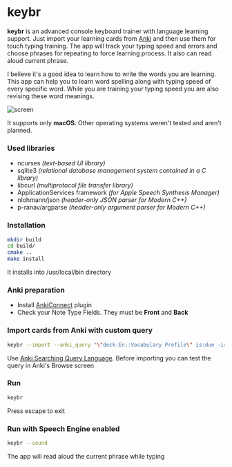# keybr

**keybr** is an advanced console keyboard trainer with language learning support.
Just import your learning cards from [Anki](https://apps.ankiweb.net) and then use them for touch typing training.
The app will track your typing speed and errors and choose phrases for repeating to force learning process.
It also can read aloud current phrase.

I believe it's a good idea to learn how to write the words you are learning.
This app can help you to learn word spelling along with typing speed of every specific word.
While you are training your typing speed you are also revising these word meanings.

![screen](https://raw.githubusercontent.com/ivan-volnov/keybr/master/img/screen.png)

It supports only **macOS**. Other operating systems weren't tested and aren't planned.

### Used libraries

- ncurses *(text-based UI library)*
- sqlite3 *(relational database management system contained in a C library)*
- libcurl *(multiprotocol file transfer library)*
- ApplicationServices framework *(for Apple Speech Synthesis Manager)*
- nlohmann/json *(header-only JSON parser for Modern C++)*
- p-ranav/argparse *(header-only argument parser for Modern C++)*

### Installation

```bash
mkdir build
cd build/
cmake ..
make install
```

It installs into /usr/local/bin directory

### Anki preparation

- Install [AnkiConnect](https://ankiweb.net/shared/info/2055492159) plugin
- Check your Note Type Fields. They must be **Front** and **Back**

### Import cards from Anki with custom query

```bash
keybr --import --anki_query "\"deck:En::Vocabulary Profile\" is:due -is:new -is:suspended"
```

Use [Anki Searching Query Language](https://docs.ankiweb.net/#/searching).
Before importing you can test the query in Anki's Browse screen

### Run

```bash
keybr
```

Press escape to exit

### Run with Speech Engine enabled

```bash
keybr --sound
```

The app will read aloud the current phrase while typing
